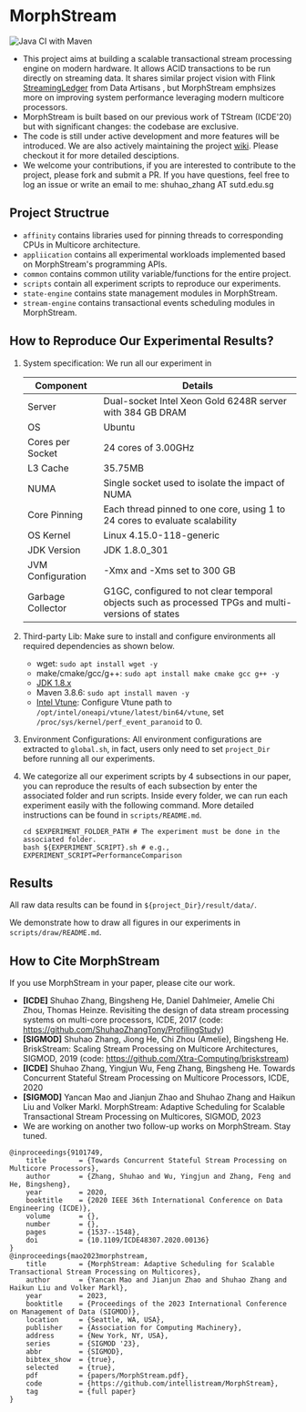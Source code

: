 <meta name="robots" content="noindex">

# MorphStream

![Java CI with Maven](https://github.com/intellistream/MorphStream/workflows/Java%20CI%20with%20Maven/badge.svg?branch=master)

- This project aims at building a scalable transactional stream processing engine on modern hardware. It allows ACID transactions to be run directly on streaming data. It shares similar project vision with Flink [StreamingLedger](https://www.ververica.com/hubfs/Ververica/Docs/%5B2018-08%5D-dA-Streaming-Ledger-whitepaper.pdf) from Data Artisans , but MorphStream emphsizes more on improving system performance leveraging modern multicore processors.
- MorphStream is built based on our previous work of TStream (ICDE'20) but with significant changes: the codebase are exclusive. 
- The code is still under active development and more features will be introduced. We are also actively maintaining the project [wiki](https://github.com/intellistream/MorphStream/wiki). Please checkout it for more detailed desciptions.
- We welcome your contributions, if you are interested to contribute to the project, please fork and submit a PR. If you have questions, feel free to log an issue or write an email to me: shuhao_zhang AT sutd.edu.sg


## Project Structrue

- `affinity` contains libraries used for pinning threads to corresponding CPUs in Multicore architecture.
- `appliication` contains all experimental workloads implemented based on MorphStream's programming APIs.
- `common` contains common utility variable/functions for the entire project.
- `scripts` contain all experiment scripts to reproduce our experiments.
- `state-engine` contains state management modules in MorphStream.
- `stream-engine` contains transactional events scheduling modules in MorphStream.


## How to Reproduce Our Experimental Results?

1. System specification: We run all our experiment in 

   | Component         | Details                                                                                            |
   |-------------------|----------------------------------------------------------------------------------------------------|
   | Server            | Dual-socket Intel Xeon Gold 6248R server with 384 GB DRAM                                          |
   | OS                | Ubuntu                                                                                             |
   | Cores per Socket  | 24 cores of 3.00GHz                                                                                |
   | L3 Cache          | 35.75MB                                                                                            |
   | NUMA              | Single socket used to isolate the impact of NUMA                                                   |
   | Core Pinning      | Each thread pinned to one core, using 1 to 24 cores to evaluate scalability                        |
   | OS Kernel         | Linux 4.15.0-118-generic                                                                           |
   | JDK Version       | JDK 1.8.0_301                                                                                      |
   | JVM Configuration | -Xmx and -Xms set to 300 GB                                                                        |
   | Garbage Collector | G1GC, configured to not clear temporal objects such as processed TPGs and multi-versions of states |

2. Third-party Lib: Make sure to install and configure environments all required dependencies as shown below.
   - wget: ```sudo apt install wget -y```
   - make/cmake/gcc/g++: ```sudo apt install make cmake gcc g++ -y```
   - [JDK 1.8.x](https://www.oracle.com/sg/java/technologies/javase/javase8-archive-downloads.html)
   - Maven 3.8.6: ```sudo apt install maven -y```
   - [Intel Vtune](https://www.intel.com/content/www/us/en/developer/tools/oneapi/vtune-profiler.html#gs.ffrana): Configure Vtune path to `/opt/intel/oneapi/vtune/latest/bin64/vtune`, set `/proc/sys/kernel/perf_event_paranoid` to 0.
   
3. Environment Configurations: All environment configurations are extracted to `global.sh`, in fact, users only need to set `project_Dir` before running all our experiments.

4. We categorize all our experiment scripts by 4 subsections in our paper, you can reproduce the results of each subsection by enter the associated folder and run scripts.
Inside every folder, we can run each experiment easily with the following command. More detailed instructions can be found in `scripts/README.md`.
   ```agsl
   cd $EXPERIMENT_FOLDER_PATH # The experiment must be done in the associated folder.
   bash ${EXPERIMENT_SCRIPT}.sh # e.g., EXPERIMENT_SCRIPT=PerformanceComparison
   ```


## Results

All raw data results can be found in `${project_Dir}/result/data/`.

We demonstrate how to draw all figures in our experiments in `scripts/draw/README.md`.


## How to Cite MorphStream

If you use MorphStream in your paper, please cite our work.

* **[ICDE]** Shuhao Zhang, Bingsheng He, Daniel Dahlmeier, Amelie Chi Zhou, Thomas Heinze. Revisiting the design of data stream processing systems on multi-core processors, ICDE, 2017 (code: https://github.com/ShuhaoZhangTony/ProfilingStudy)
* **[SIGMOD]** Shuhao Zhang, Jiong He, Chi Zhou (Amelie), Bingsheng He. BriskStream: Scaling Stream Processing on Multicore Architectures, SIGMOD, 2019 (code: https://github.com/Xtra-Computing/briskstream)
* **[ICDE]** Shuhao Zhang, Yingjun Wu, Feng Zhang, Bingsheng He. Towards Concurrent Stateful Stream Processing on Multicore Processors, ICDE, 2020
* **[SIGMOD]** Yancan Mao and Jianjun Zhao and Shuhao Zhang and Haikun Liu and Volker Markl. MorphStream: Adaptive Scheduling for Scalable Transactional Stream Processing on Multicores, SIGMOD, 2023
* We are working on another two follow-up works on MorphStream. Stay tuned.
```
@inproceedings{9101749,
	title        = {Towards Concurrent Stateful Stream Processing on Multicore Processors},
	author       = {Zhang, Shuhao and Wu, Yingjun and Zhang, Feng and He, Bingsheng},
	year         = 2020,
	booktitle    = {2020 IEEE 36th International Conference on Data Engineering (ICDE)},
	volume       = {},
	number       = {},
	pages        = {1537--1548},
	doi          = {10.1109/ICDE48307.2020.00136}
}
@inproceedings{mao2023morphstream,
	title        = {MorphStream: Adaptive Scheduling for Scalable Transactional Stream Processing on Multicores},
	author       = {Yancan Mao and Jianjun Zhao and Shuhao Zhang and Haikun Liu and Volker Markl},
	year         = 2023,
	booktitle    = {Proceedings of the 2023 International Conference on Management of Data (SIGMOD)},
	location     = {Seattle, WA, USA},
	publisher    = {Association for Computing Machinery},
	address      = {New York, NY, USA},
	series       = {SIGMOD '23},
	abbr         = {SIGMOD},
	bibtex_show  = {true},
	selected     = {true},
	pdf          = {papers/MorphStream.pdf},
	code         = {https://github.com/intellistream/MorphStream},
	tag          = {full paper}
}
```
